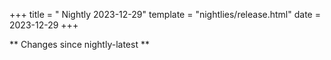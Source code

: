 +++
title = " Nightly 2023-12-29"
template = "nightlies/release.html"
date = 2023-12-29
+++

** Changes since nightly-latest **
